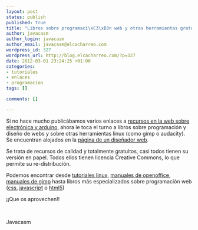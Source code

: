 ```yaml
--- 
layout: post
status: publish
published: true
title: "Libros sobre programaci\xC3\xB3n web y otras herramientas gratuitos"
author: javacasm
author_login: javacasm
author_email: javacasm@elcacharreo.com
wordpress_id: 327
wordpress_url: http://blog.elcacharreo.com/?p=327
date: 2012-03-01 23:24:25 +01:00
categories: 
- tutoriales
- enlaces
- programacion
tags: []

comments: []

---
```

Si no hace mucho publicábamos varios enlaces a <a href="http://blog.elcacharreo.com/2011/11/06/tutoriales-sobre-arduino-y-electronica/">recursos en la web sobre electrónica y arduino</a>, ahora le toca el turno a libros sobre programación y diseño de webs y sobre otras herramientas linux (como gimp o audacity). Se encuentran alojados en la <a href="http://www.jesusda.com/docs/ebooks/index.html">página de un diseñador web</a>.

Se trata de recursos de calidad y totalmente gratuitos, casi todos tienen su versión en papel. Todos ellos tienen licencia Creative Commons, lo que permite su re-distribución.

Podemos encontrar desde <a href="http://www.jesusda.com/docs/ebooks/index.html#book-tutoriallinux">tutoriales linux</a>, <a href="http://www.jesusda.com/docs/ebooks/index.html#ebook_openoffice-gugler">manuales de openoffice</a>, <a href="http://www.jesusda.com/docs/ebooks/index.html#book-gimp24">manuales de gimp</a> hasta libros más especializados sobre programación web (<a href="http://www.jesusda.com/docs/ebooks/index.html#book-introcss">css</a>, <a href="http://www.jesusda.com/docs/ebooks/index.html#book-introjavascript">javascript</a> o <a href="http://www.jesusda.com/docs/ebooks/index.html#ebook_manual_en_dive-into-html5">html5</a>)

¡¡Que os aprovechen!!

&nbsp;

Javacasm

&nbsp;
